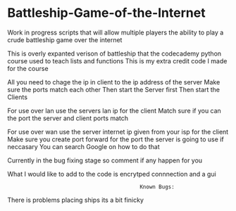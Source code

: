# Battleship-Game-of-the-Internet
Work in progress scripts that will allow multiple players the ability to  play a crude battleship game over the internet

This is overly expanted verison of battleship that the codecademy python course used to teach lists and functions
This is my extra credit code I made for the course

All you need to chage the ip in client to the ip address of the server 
Make sure the ports match each other 
Then start the Server first 
Then start the Clients

For use over lan use the servers lan ip for the client Match sure if you can the port the server and client ports match

For use over wan use the server internet ip given from your isp for the client Make sure you create port forward for the port the server is going to use if neccasary You can search Google on how to do that

Currently in the bug fixing stage so comment if any happen for you

What I would like to add to the code is encrytped connnection and a gui

                                              Known Bugs:
There is problems placing ships its a bit finicky 
